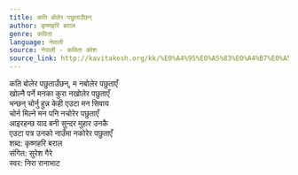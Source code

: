 ```yaml
---
title: कति बोलेर पछुताउँछन्
author: कृष्णहरि बराल
genre: कविता
language: नेपाली
source: नेपाली - कविता कोश
source_link: http://kavitakosh.org/kk/%E0%A4%95%E0%A5%83%E0%A4%B7%E0%A5%8D%E0%A4%A3%E0%A4%B9%E0%A4%B0%E0%A4%BF_%E0%A4%AC%E0%A4%B0%E0%A4%BE%E0%A4%B2
---
```


कति बोलेर पछुताउँछन्, म नबोलेर पछुताएँ  
खोल्नै पर्ने मनका कुरा नखोलेर पछुताएँ  
भन्छन् चोर्नु हुन्न केही एउटा मन सिवाय  
चोर्न मिल्ने मन पनि नचोरेर पछुताएँ  
आइरहन्छ याद बनी सुन्दर मुहार उनकै  
एउटा पत्र उनको नाउँमा नकोरेर पछुताएँ  
शब्द: कृष्णहरि बराल  
संगित: सुरेश गैरे  
स्वर: निरा रानाभाट
